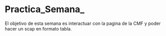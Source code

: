 # Practica_Semana_
El objetivo de esta semana es interactuar con la pagina de la CMF y poder hacer un scap en formato tabla.  
